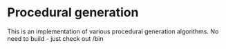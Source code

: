 # Procedural generation
This is an implementation of various procedural generation algorithms.
No need to build - just check out /bin